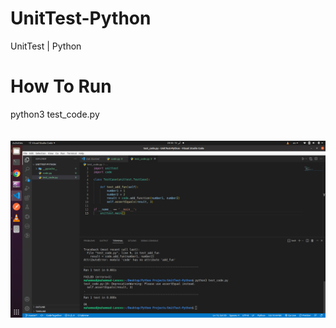 # UnitTest-Python
UnitTest | Python
# How To Run 
python3 test_code.py
<br />
<br />
<br />
![Alt text](/Domo.jpg "Optional title")
